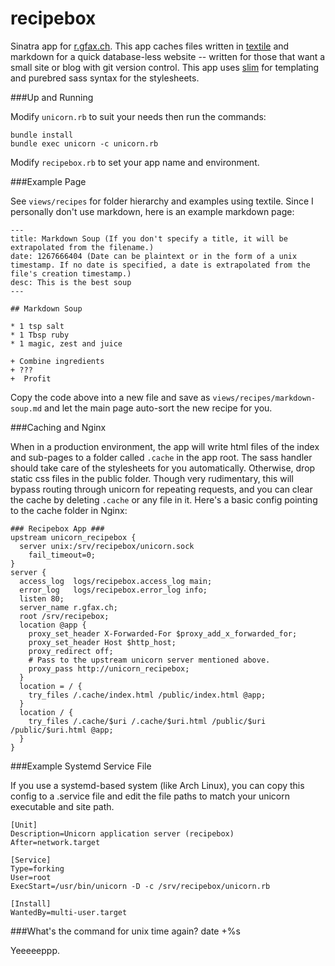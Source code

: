 recipebox
=========

Sinatra app for [r.gfax.ch](http://r.gfax.ch). This app caches files written in [textile](http://redcloth.org/try-redcloth/) and markdown for a quick database-less website -- written for those that want a small site or blog with git version control. This app uses [slim](http://slim-lang.com/) for templating and purebred sass syntax for the stylesheets.

###Up and Running

Modify `unicorn.rb` to suit your needs then run the commands:

    bundle install
    bundle exec unicorn -c unicorn.rb

Modify `recipebox.rb` to set your app name and environment.


###Example Page

See `views/recipes` for folder hierarchy and examples using textile. Since I personally don't use markdown, here is an example markdown page:

    ---
    title: Markdown Soup (If you don't specify a title, it will be extrapolated from the filename.)
    date: 1267666404 (Date can be plaintext or in the form of a unix timestamp. If no date is specified, a date is extrapolated from the file's creation timestamp.)
    desc: This is the best soup
    ---

    ## Markdown Soup

    * 1 tsp salt
    * 1 Tbsp ruby
    * 1 magic, zest and juice

    + Combine ingredients
    + ???
    +  Profit

Copy the code above into a new file and save as `views/recipes/markdown-soup.md` and let the main page auto-sort the new recipe for you.

###Caching and Nginx

When in a production environment, the app will write html files of the index and sub-pages to a folder called `.cache` in the app root. The sass handler should take care of the stylesheets for you automatically. Otherwise, drop static css files in the public folder. Though very rudimentary, this will bypass routing through unicorn for repeating requests, and you can clear the cache by deleting `.cache` or any file in it.
Here's a basic config pointing to the cache folder in Nginx:

    ### Recipebox App ###
    upstream unicorn_recipebox {
      server unix:/srv/recipebox/unicorn.sock
        fail_timeout=0;
    }
    server {
      access_log  logs/recipebox.access_log main;
      error_log   logs/recipebox.error_log info;
      listen 80;
      server_name r.gfax.ch;
      root /srv/recipebox;
      location @app {
        proxy_set_header X-Forwarded-For $proxy_add_x_forwarded_for;
        proxy_set_header Host $http_host;
        proxy_redirect off;
        # Pass to the upstream unicorn server mentioned above.
        proxy_pass http://unicorn_recipebox;
      }
      location = / {
        try_files /.cache/index.html /public/index.html @app;
      }
      location / {
        try_files /.cache/$uri /.cache/$uri.html /public/$uri /public/$uri.html @app;
      } 
    } 

###Example Systemd Service File

If you use a systemd-based system (like Arch Linux), you can copy this config to a .service file and edit the file paths to match your unicorn executable and site path.

    [Unit]
    Description=Unicorn application server (recipebox)
    After=network.target

    [Service]
    Type=forking
    User=root
    ExecStart=/usr/bin/unicorn -D -c /srv/recipebox/unicorn.rb

    [Install]
    WantedBy=multi-user.target

###What's the command for unix time again?
    date +%s


Yeeeeeppp.

